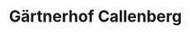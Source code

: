 ---
title: "Gärtnerhof Callenberg"
url: /coburg/gaertnerhof-callenberg-callenberg/
shop: Leerstehend
---
